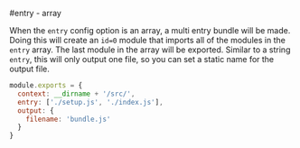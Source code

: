 #entry - array

When the `entry` config option is an array, a multi entry bundle will be made. Doing this will create an `id=0` module that imports all of the modules in the `entry` array. The last module in the array will be exported. Similar to a string `entry`, this will only output one file, so you can set a static name for the output file.

```javascript
module.exports = {
  context: __dirname + '/src/',
  entry: ['./setup.js', './index.js'],
  output: {
    filename: 'bundle.js'
  }
}
```
